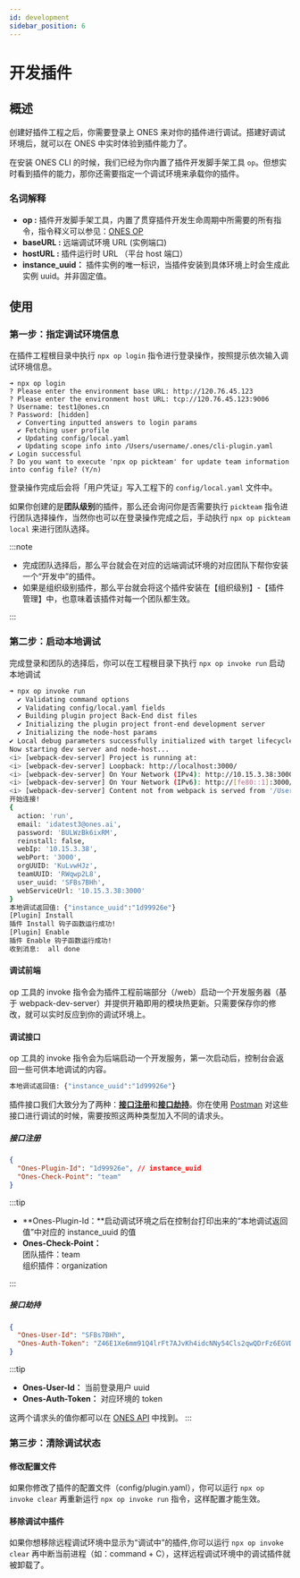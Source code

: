 ```yaml
---
id: development
sidebar_position: 6
---
```


# 开发插件

## 概述

创建好插件工程之后，你需要登录上 ONES 来对你的插件进行调试。搭建好调试环境后，就可以在 ONES 中实时体验到插件能力了。

在安装 ONES CLI 的时候，我们已经为你内置了插件开发脚手架工具 `op`。但想实时看到插件的能力，那你还需要指定一个调试环境来承载你的插件。

### 名词解释

- **op :** 插件开发脚手架工具，内置了贯穿插件开发生命周期中所需要的所有指令，指令释义可以参见：[ONES OP](../tools/cli/op-cli.md)
- **baseURL :** 远端调试环境 URL (实例端口)
- **hostURL :** 插件运行时 URL （平台 host 端口）
- **instance_uuid：** 插件实例的唯一标识，当插件安装到具体环境上时会生成此实例 uuid。并非固定值。

## 使用

### 第一步：指定调试环境信息

在插件工程根目录中执行 `npx op login` 指令进行登录操作，按照提示依次输入调试环境信息。

```raw
➜ npx op login
? Please enter the environment base URL: http://120.76.45.123
? Please enter the environment host URL: tcp://120.76.45.123:9006
? Username: test1@ones.cn
? Password: [hidden]
  ✔ Converting inputted answers to login params
  ✔ Fetching user profile
  ✔ Updating config/local.yaml
  ✔ Updating scope info into /Users/username/.ones/cli-plugin.yaml
✔ Login successful
? Do you want to execute 'npx op pickteam' for update team information into config file? (Y/n)
```

登录操作完成后会将「用户凭证」写入工程下的 `config/local.yaml` 文件中。

如果你创建的是**团队级别**的插件，那么还会询问你是否需要执行 `pickteam` 指令进行团队选择操作，当然你也可以在登录操作完成之后，手动执行 `npx op pickteam local` 来进行团队选择。

:::note

- 完成团队选择后，那么平台就会在对应的远端调试环境的对应团队下帮你安装一个“开发中”的插件。
- 如果是组织级别插件，那么平台就会将这个插件安装在【组织级别】-【插件管理】中，也意味着该插件对每一个团队都生效。

:::

### 第二步：启动本地调试

完成登录和团队的选择后，你可以在工程根目录下执行 `npx op invoke run` 启动本地调试

```bash
➜ npx op invoke run
  ✔ Validating command options
  ✔ Validating config/local.yaml fields
  ✔ Building plugin project Back-End dist files
  ✔ Initializing the plugin project front-end development server
  ✔ Initializing the node-host params
✔ Local debug parameters successfully initialized with target lifecycle: 'run'
Now starting dev server and node-host...
<i> [webpack-dev-server] Project is running at:
<i> [webpack-dev-server] Loopback: http://localhost:3000/
<i> [webpack-dev-server] On Your Network (IPv4): http://10.15.3.38:3000/
<i> [webpack-dev-server] On Your Network (IPv6): http://[fe80::1]:3000/
<i> [webpack-dev-server] Content not from webpack is served from '/Users/dev/ONES/open-platform/public' directory
开始连接!
{
  action: 'run',
  email: 'idatest3@ones.ai',
  password: 'BULWzBk6ixRM',
  reinstall: false,
  webIp: '10.15.3.38',
  webPort: '3000',
  orgUUID: 'KuLvwHJz',
  teamUUID: 'RWqwp2L8',
  user_uuid: 'SFBs7BHh',
  webServiceUrl: '10.15.3.38:3000'
}
本地调试返回值: {"instance_uuid":"1d99926e"}
[Plugin] Install
插件 Install 钩子函数运行成功!
[Plugin] Enable
插件 Enable 钩子函数运行成功!
收到消息:  all done
```

#### 调试前端

op 工具的 invoke 指令会为插件工程前端部分（/web）启动一个开发服务器（基于 webpack-dev-server）并提供开箱即用的模块热更新。只需要保存你的修改，就可以实时反应到你的调试环境上。

#### 调试接口

op 工具的 invoke 指令会为后端启动一个开发服务，第一次启动后，控制台会返回一些可供本地调试的内容。

```bash
本地调试返回值: {"instance_uuid":"1d99926e"}
```

插件接口我们大致分为了两种：[**接口注册**](#)和[**接口劫持**](../abilities/business/ONES-API/ONES-API-interception.md)。你在使用 [Postman](https://learning.postman.com/docs/getting-started/introduction/) 对这些接口进行调试的时候，需要按照这两种类型加入不同的请求头。

##### 接口注册

```json title="Headers"
{
  "Ones-Plugin-Id": "1d99926e", // instance_uuid
  "Ones-Check-Point": "team"
}
```

:::tip

- **Ones-Plugin-Id：**启动调试环境之后在控制台打印出来的“本地调试返回值”中对应的 instance_uuid 的值
- **Ones-Check-Point：**  
   团队插件：team  
   组织插件：organization

:::

##### 接口劫持

```json title="Headers"
{
  "Ones-User-Id": "SFBs7BHh",
  "Ones-Auth-Token": "Z46E1Xe6mm91Q4lrFt7AJvKh4idcNNy54Cls2qwQDrFz6EGVD7XBd9GmgrVXu18A"
}
```

:::tip

- **Ones-User-Id：** 当前登录用户 uuid
- **Ones-Auth-Token：** 对应环境的 token

这两个请求头的值你都可以在 [ONES API](../api/auth/auth.md#获取登录信息) 中找到。
:::

### 第三步：清除调试状态

#### 修改配置文件

如果你修改了插件的配置文件（config/plugin.yaml），你可以运行 `npx op invoke clear` 再重新运行 `npx op invoke run` 指令，这样配置才能生效。

#### 移除调试中插件

如果你想移除远程调试环境中显示为“调试中”的插件,你可以运行 `npx op invoke clear` 再中断当前进程（如：command + C），这样远程调试环境中的调试插件就被卸载了。
